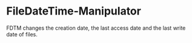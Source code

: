 # FileDateTime-Manipulator
FDTM changes the creation date, the last access date and the last write date of files.
